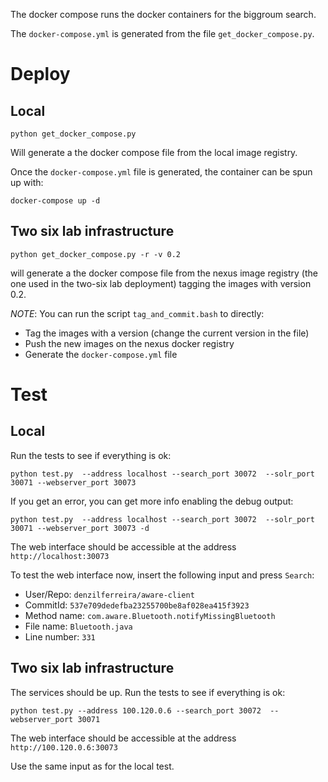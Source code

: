 The docker compose runs the docker containers for the biggroum search.

The `docker-compose.yml` is generated from the file `get_docker_compose.py`.

# Deploy

## Local
``` 
python get_docker_compose.py
```
Will generate a the docker compose file from the local image registry.

Once the `docker-compose.yml` file is generated, the container can be spun up
with:

```
docker-compose up -d
```

## Two six lab infrastructure

``` 
python get_docker_compose.py -r -v 0.2
```

will generate a the docker compose file from the nexus image registry (the one
used in the two-six lab deployment) tagging the images with version 0.2.

*NOTE*: You can run the script `tag_and_commit.bash` to directly:
- Tag the images with a version (change the current version in the file)
- Push the new images  on the nexus docker registry
- Generate the `docker-compose.yml` file


# Test

## Local

Run the tests to see if everything is ok:

```
python test.py  --address localhost --search_port 30072  --solr_port 30071 --webserver_port 30073
```

If you get an error, you can get more info enabling the debug output:

```
python test.py  --address localhost --search_port 30072  --solr_port 30071 --webserver_port 30073 -d
```


The web interface should be accessible at the address `http://localhost:30073`

To test the web interface now, insert the following input and press `Search`:

- User/Repo: `denzilferreira/aware-client`
- CommitId: `537e709dedefba23255700be8af028ea415f3923`
- Method name: `com.aware.Bluetooth.notifyMissingBluetooth`
- File name: `Bluetooth.java`
- Line number: `331`


## Two six lab infrastructure

The services should be up. Run the tests to see if everything is ok:

```
python test.py --address 100.120.0.6 --search_port 30072  --webserver_port 30071
```

The web interface should be accessible at the address `http://100.120.0.6:30073`

Use the same input as for the local test.

